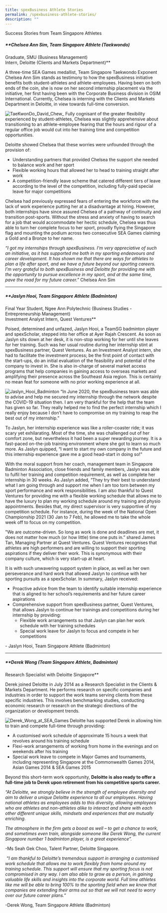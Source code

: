 ```yaml
---
title: spexBusiness Athlete Stories
permalink: /spexbusiness-athlete-stories/
description: ""
---
```

Success Stories from Team Singapore Athletes

##### **Chelsea Ann Sim, Team Singapore Athlete (Taekwondo)  
Graduate, SMU (Business Management)  
Intern, Deloitte (Clients and Markets Department)**

A three-time SEA Games medallist, Team Singapore Taekwondo Exponent Chelsea Ann Sim stands as testimony to how the spexBusiness initiative benefits both student-athletes and athlete-employees. Having been on both ends of the coin, she is now on her second internship placement via the initiative, her first having been with the Corporate Business division in OSIM International. Currently, Chelsea is interning with the Clients and Markets Department in Deloitte, in view towards full-time conversion.

![TaeKwonDo_David_Chew_](/images/Our%20Work/Singapore%20Sports%20Institute/Athlete%20Life/SpexBusiness/SpexBusiness%20Athlete%20Stories/TaeKwonDo_David_Chew_.jpeg)
Fully cognisant of the greater flexibility experienced by student-athletes, Chelsea was slightly apprehensive about transitioning to an athlete-employee fearing that the hours and rigour of a regular office job would cut into her training time and competition opportunities.

Deloitte showed Chelsea that these worries were unfounded through the provision of:

*   Understanding partners that provided Chelsea the support she needed to balance work and her sport
*   Flexible working hours that allowed her to head to training straight after work
*   A competition-friendly leave scheme that catered different tiers of leave according to the level of the competition, including fully-paid special leave for major competitions

Chelsea had previously expressed fears of entering the workforce with the lack of work experience putting her at a disadvantage at hiring. However, both internships have since assured Chelsea of a pathway of continuity and transition post-sports. Without the stress and anxiety of having to search for a job that would accommodate her hectic schedule, Chelsea was thus able to turn her complete focus to her sport, proudly flying the Singapore flag and mounting the podium across two consecutive SEA Games claiming a Gold and a Bronze to her name.

*“I got my internships through spexBusiness. I’m very appreciative of such an initiative, as it has supported me both in my sporting endeavours and career development. It has shown me that there are ways for athletes to plan a life after sport, and we have a future beyond our sporting careers. I’m very grateful to both spexBusiness and Deloitte for providing me with the opportunity to pursue excellence in my sport, and at the same time, pave the road for my future career.”* 
Chelsea Ann Sim

<hr>

##### **Jaslyn Hooi, Team Singapore Athlete (Badminton)  
Final Year Student, Ngee Ann Polytechnic (Business Studies - Entrepreneurship Management)  
Investment Analyst Intern, Quest Ventures**

Poised, determined and unfazed, Jaslyn Hooi, a TeamSG badminton player and spexScholar, stepped into her office at Ayer Rajah Crescent. As soon as Jaslyn sits down at her desk, it is non-stop working for her until she leaves for her training. Such was her usual routine during her internship stint at spexBusiness partner, Quest Ventures. As an Investment Analyst intern, she had to facilitate the investment process; be the first point of contact with the start-ups, do an initial evaluation of the feasibility and potential of the company to invest in. She is also in-charge of several market access programs that help companies in gaining access to overseas markets and amplifying their presence across the Southeast Asia region. This is certainly no mean feat for someone with no prior working experience at all.

![Jaslyn_Hooi_Badminton](/images/Our%20Work/Singapore%20Sports%20Institute/Athlete%20Life/SpexBusiness/SpexBusiness%20Athlete%20Stories/Jaslyn_Hooi-_Badminton.jpeg)
“In June 2020, the spexBusiness team was able to advise and help me secured my internship through the network despite the COVID-19 situation then. I am very thankful for the help that the team has given so far. They really helped me to find the perfect internship which I really enjoy because I don’t have to compromise on my training to reap the best out of my internship.”

To Jaslyn, her internship experience was like a roller-coaster ride; it was scary yet exhilarating. Most of the time, she was challenged out of her comfort zone, but nevertheless it had been a super rewarding journey. It is a fast-paced on-the-job training environment where she got to learn so much more. As Jaslyn quipped, “I want to start my own company in the future and this internship experience gave me a good head-start in doing so!"

With the moral support from her coach, management team in Singapore Badminton Association, close friends and family members, Jaslyn was able to fulfil her training and competition requirement, as well as complete her internship in 30 weeks. As Jaslyn added, “They try their best to understand what I am going through and support me when I am too torn between my sport performance and work responsibilities. I am also thankful to Quest Ventures for providing me with a flexible working schedule that allows me to have the luxury to plan my working schedule around my training and physio appointments. Besides that, my direct supervisor is very supportive of my competition schedule. For instance, during the week of the National Open Championship 2021 (30 Jan to 7 Feb), he allowed me to take the whole week off to focus on my competition.

"We are outcome-driven. So long as work is done and deadlines are met, it does not matter how much (or how little) time one puts in.” shared James Tan, Managing Partner at Quest Ventures. Quest Ventures recognises that athletes are high performers and are willing to support their sporting aspirations if they deliver their work. This is synonymous with their company culture, which is very start-up at heart.

It is with such unwavering support system in place, as well as her own perseverance and hard work that allowed Jaslyn to continue with her sporting pursuits as a spexScholar. In summary, Jaslyn received:

*   Proactive advice from the team to identify suitable internship experience that is aligned to her school’s requirements and her future career aspirations
*   Comprehensive support from spexBusiness partner, Quest Ventures, that allows Jaslyn to continue her trainings and competitions during her internship by providing:
    *   Flexible work arrangements so that Jaslyn can plan her work schedule with her training schedules
    *   Special work leave for Jaslyn to focus and compete in her competitions

\- Jaslyn Hooi, Team Singapore Athlete (Badminton)

<hr>

##### **Derek Wong (Team Singapore Athlete, Badminton)  
Research Specialist with Deloitte Singapore**

Derek joined Deloitte in July 2014 as a Research Specialist in the Clients & Markets Department. He performs research on specific companies and industries in order to support the work teams serving clients from these specific industries. This involves benchmarking studies, conducting economic research or research on the strategic directions of the organization or development trends.

![Derek_Wong_at_SEA_Games](/images/Our%20Work/Singapore%20Sports%20Institute/Athlete%20Life/SpexBusiness/SpexBusiness%20Athlete%20Stories/Derek_Wong_at_SEA_Games.jpeg)
Deloitte has supported Derek in allowing him to train and compete full-time through providing: 

*   A customised work schedule of approximate 15 hours a week that revolves around his training schedule
*   Flexi-work arrangements of working from home in the evenings and on weekends after his training
*   Special work leave to compete in Major Games and tournaments, including representing Singapore at the Commonwealth Games 2014, Asian Games 2014 & SEA Games 2015

Beyond this short-term work opportunity, **Deloitte is also ready to offer a full-time job to Derek upon retirement from his competitive sports career.**

*“At Deloitte, we strongly believe in the strength of employee diversity and aim to deliver a unique Deloitte experience to all our employees. Having national athletes as employees adds to this diversity, allowing employees who are athletes and non-athletes alike to interact and share with each other different unique skills, mindsets and experiences that are mutually enriching.*

*The atmosphere in the firm gets a boost as well – to get a chance to work, and sometimes even train, alongside someone like Derek Wong, the current Singapore number 1 badminton player, is a great experience”.*

\-Ms Seah Gek Choo, Talent Partner, Deloitte Singapore.

 *“I am thankful to Deloitte’s tremendous support in arranging a customised work schedule that allows me to work flexibly from home around my training schedule. This support will ensure that my sporting focus is not compromised in any way. I am also able to grow as a person, in gaining valuable life skills and insights into the corporate world. Full time athletes like me will be able to bring 100% to the sporting field when we know that companies are extending their arms out so that we will not need to worry over our future career plans.”*

\-Derek Wong, Team Singapore Athlete (Badminton)